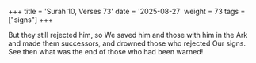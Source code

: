 +++
title = 'Surah 10, Verses 73'
date = '2025-08-27'
weight = 73
tags = ["signs"]
+++

But they still rejected him, so We saved him and those with him in the Ark and made them successors, and drowned those who rejected Our signs. See then what was the end of those who had been warned!
